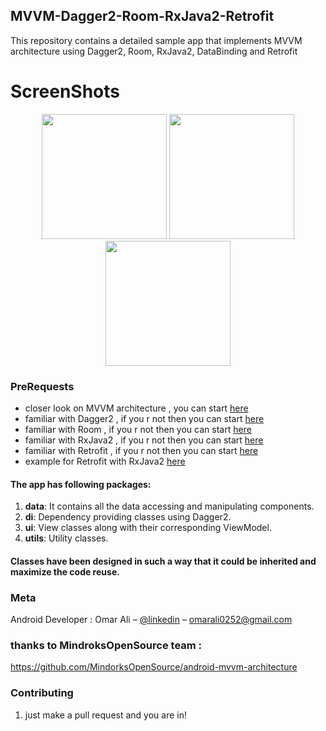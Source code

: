 ## MVVM-Dagger2-Room-RxJava2-Retrofit
This repository contains a detailed sample app that implements MVVM architecture using Dagger2, Room, RxJava2, DataBinding and Retrofit

# ScreenShots

<p align="center">
  <img src="https://github.com/OmarAliSaid/MVVM-Dagger2-Room-RxJava2-Retrofit/blob/master/screenshot/Screenshot_0.jpeg" width="200"/>
  <img src="https://github.com/OmarAliSaid/MVVM-Dagger2-Room-RxJava2-Retrofit/blob/master/screenshot/Screenshot_1.jpeg" width="200"/>
  <img src="https://github.com/OmarAliSaid/MVVM-Dagger2-Room-RxJava2-Retrofit/blob/master/screenshot/Screenshot_2.png" width="200"/>
</p>

### PreRequests
* closer look on MVVM architecture , you can start <a href="https://medium.com/upday-devs/android-architecture-patterns-part-3-model-view-viewmodel-e7eeee76b73b">here</a> 
* familiar with Dagger2 , if you r not then you can start <a href="https://blog.mindorks.com/a-complete-guide-to-learn-dagger-2-b4c7a570d99c">here</a> 
* familiar with Room , if you r not then you can start <a href="https://medium.freecodecamp.org/room-sqlite-beginner-tutorial-2e725e47bfab">here</a> 
* familiar with RxJava2 , if you r not then you can start <a href="https://medium.com/@factoryhr/understanding-java-rxjava-for-beginners-5eacb8de12ca">here</a>
* familiar with Retrofit , if you r not then you can start <a href="https://medium.com/@prakash_pun/retrofit-a-simple-android-tutorial-48437e4e5a23">here</a>
* example for Retrofit with RxJava2 <a href="https://medium.com/3xplore/handling-api-calls-using-retrofit-2-and-rxjava-2-187y71c891b6ae">here</a>

#### The app has following packages:
1. **data**: It contains all the data accessing and manipulating components.
2. **di**: Dependency providing classes using Dagger2.
3. **ui**: View classes along with their corresponding ViewModel.
4. **utils**: Utility classes.

#### Classes have been designed in such a way that it could be inherited and maximize the code reuse.

### Meta
Android Developer : Omar Ali – [@linkedin](https://www.linkedin.com/in/omarali-s/) – omarali0252@gmail.com

### thanks to MindroksOpenSource team :
https://github.com/MindorksOpenSource/android-mvvm-architecture

### Contributing

1. just make a pull request and you are in!
